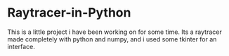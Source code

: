 # Raytracer-in-Python



This is a little project i have been working on for some time.
Its a raytracer made completely with python and numpy, and i used some tkinter for an interface.
